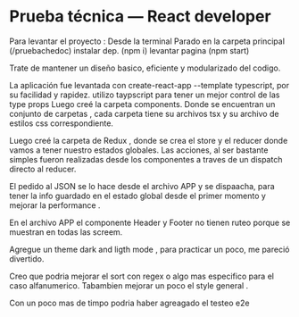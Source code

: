 
# Prueba técnica — React developer

Para levantar el proyecto : 
Desde la terminal 
Parado en la carpeta principal (/pruebachedoc) 
instalar dep. (npm i)
levantar pagina (npm start)


Trate de mantener un diseño basico, eficiente y modularizado del codigo. 

La aplicación fue levantada con create-react-app --template typescript, por su facilidad y rapidez. utilizo taypscript para tener un mejor control de las type props 
Luego creé la carpeta components. Donde se encuentran un conjunto de carpetas , cada carpeta tiene su archivos tsx y su archivo de estilos css correspondiente. 

Luego creé la carpeta de Redux , donde se crea el store y el reducer donde vamos a tener nuestro estados globales. 
Las acciones, al ser bastante simples fueron realizadas desde los componentes a traves de un dispatch directo al reducer. 

El pedido al JSON se lo hace desde el archivo APP y se dispaacha, para tener la info guardado en el estado global desde el primer momento y mejorar la performance .

En el archivo APP el componente Header y Footer no tienen ruteo porque se muestran en todas las screem. 

Agregue un theme dark and ligth mode , para practicar un poco, me pareció divertido.

Creo que podria mejorar el sort con regex o algo mas especifico para el caso alfanumerico. 
Tabambien mejorar un poco el style general .

Con un poco mas de timpo podria haber agreagado el testeo e2e  



